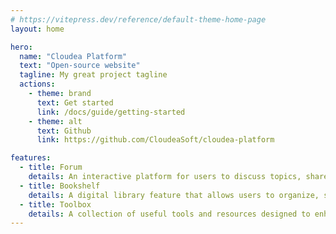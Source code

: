 ```yaml
---
# https://vitepress.dev/reference/default-theme-home-page
layout: home

hero:
  name: "Cloudea Platform"
  text: "Open-source website"
  tagline: My great project tagline
  actions:
    - theme: brand
      text: Get started
      link: /docs/guide/getting-started
    - theme: alt
      text: Github
      link: https://github.com/CloudeaSoft/cloudea-platform

features:
  - title: Forum
    details: An interactive platform for users to discuss topics, share ideas, and receive personalized recommendations based on their interests and participation.
  - title: Bookshelf
    details: A digital library feature that allows users to organize, save, and access their favorite books, articles, and other reading materials in one convenient place.
  - title: Toolbox
    details: A collection of useful tools and resources designed to enhance users' experience, providing them with additional functionality and assistance for various tasks and activities.
---
```

